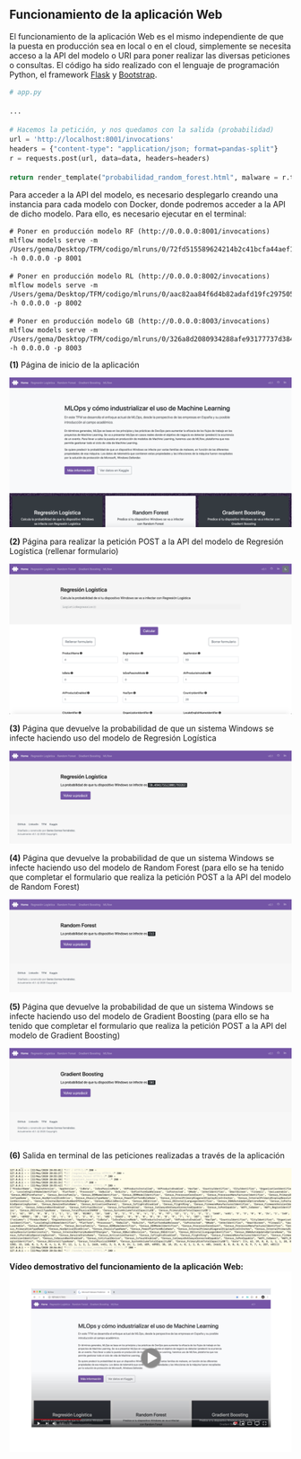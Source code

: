 ## Funcionamiento de la aplicación Web

El funcionamiento de la aplicación Web es el mismo independiente de que la puesta en producción sea en local o en el cloud, simplemente se necesita acceso a la API del modelo o URI para poner realizar las diversas peticiones o consultas. El código ha sido realizado con el lenguaje de programación Python, el framework [Flask](https://flask.palletsprojects.com/en/1.1.x/) y [Bootstrap](https://getbootstrap.com).

~~~python
# app.py

...

# Hacemos la petición, y nos quedamos con la salida (probabilidad)
url = 'http://localhost:8001/invocations'
headers = {"content-type": "application/json; format=pandas-split"}
r = requests.post(url, data=data, headers=headers)

return render_template("probabilidad_random_forest.html", malware = r.text)
~~~

Para acceder a la API del modelo, es necesario desplegarlo creando una instancia para cada modelo con Docker, donde podremos acceder a la API de dicho modelo. Para ello, es necesario ejecutar en el terminal:

~~~
# Poner en producción modelo RF (http://0.0.0.0:8001/invocations)
mlflow models serve -m /Users/gema/Desktop/TFM/codigo/mlruns/0/72fd515589624214b2c41bcfa44aef17/artifacts/RFmodel01 -h 0.0.0.0 -p 8001

# Poner en producción modelo RL (http://0.0.0.0:8002/invocations)
mlflow models serve -m /Users/gema/Desktop/TFM/codigo/mlruns/0/aac82aa84f6d4b82adafd19fc2975050/artifacts/RLmodel01 -h 0.0.0.0 -p 8002

# Poner en producción modelo GB (http://0.0.0.0:8003/invocations)
mlflow models serve -m /Users/gema/Desktop/TFM/codigo/mlruns/0/326a8d2080934288afe93177737d3844/artifacts/GBmodel -h 0.0.0.0 -p 8003
~~~

**(1)** Página de inicio de la aplicación

<p align="center">
  <img src="../docs/imagenes/mlops/1.png">
</p>

**(2)** Página para realizar la petición POST a la API del modelo de Regresión Logística (rellenar formulario)

<p align="center">
  <img src="../docs/imagenes/mlops/2.png">
</p>

**(3)** Página que devuelve la probabilidad de que un sistema Windows se infecte haciendo uso del modelo de Regresión Logística

<p align="center">
  <img src="../docs/imagenes/mlops/3.png">
</p>

**(4)** Página que devuelve la probabilidad de que un sistema Windows se infecte haciendo uso del modelo de Random Forest (para ello se ha tenido que completar el formulario que realiza la petición POST a la API del modelo de Random Forest)

<p align="center">
  <img src="../docs/imagenes/mlops/4.png">
</p>

**(5)** Página que devuelve la probabilidad de que un sistema Windows se infecte haciendo uso del modelo de Gradient Boosting (para ello se ha tenido que completar el formulario que realiza la petición POST a la API del modelo de Gradient Boosting)

<p align="center">
  <img src="../docs/imagenes/mlops/5.png">
</p>

**(6)** Salida en terminal de las peticiones realizadas a través de la aplicación

<p align="center">
  <img src="../docs/imagenes/mlops/6.png">
</p>


**Vídeo demostrativo del funcionamiento de la aplicación Web:**
[![videoAppWeb](https://github.com/Gecofer/TFM_1920/blob/master/docs/imagenes/videoAppWeb.png)](https://youtu.be/pYRvOD7wp5s)


